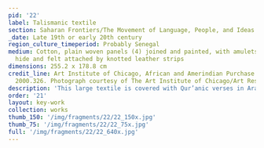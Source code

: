 ```yaml
---
pid: '22'
label: Talismanic textile
section: Saharan Frontiers/The Movement of Language, People, and Ideas
_date: Late 19th or early 20th century
region_culture_timeperiod: Probably Senegal
medium: Cotton, plain woven panels (4) joined and painted, with amulets of animal
  hide and felt attached by knotted leather strips
dimensions: 255.2 x 178.8 cm
credit_line: Art Institute of Chicago, African and Amerindian Purchase Endowment,
  2000.326. Photograph courtesy of The Art Institute of Chicago/Art Resource, NY
description: 'This large textile is covered with Qur’anic verses in Arabic script. The elongated figure may represent a lizard, a spirit, or a stylized rendering of the name Muhammad, while the red checkered motifs recall magic squares, arrangements of numbers that always amount to the same sum, no matter the direction they are added. The attached amulets likely encase small squares of folded paper with sacred writing. Across Senegal, Sufi practitioners apply esoteric knowledge of the Qur’an and other sacred texts to the therapeutic practices of divination, healing, and spiritual protection. The textile may have been lent or rented to clients as needed by the practitioner who created it.'
order: '21'
layout: key-work
collection: works
thumb_150: '/img/fragments/22/22_150x.jpg'
thumb_75: '/img/fragments/22/22_75x.jpg'
full: '/img/fragments/22/22_640x.jpg'
---
```

